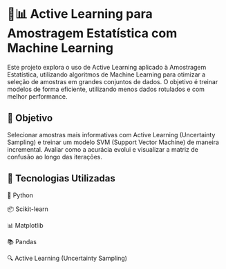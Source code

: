 # 🧠📊 Active Learning para Amostragem Estatística com Machine Learning
Este projeto explora o uso de Active Learning aplicado à Amostragem Estatística, utilizando algoritmos de Machine Learning para otimizar a seleção de amostras em grandes conjuntos de dados. O objetivo é treinar modelos de forma eficiente, utilizando menos dados rotulados e com melhor performance.

## 📌 Objetivo
Selecionar amostras mais informativas com Active Learning (Uncertainty Sampling) e treinar um modelo SVM (Support Vector Machine) de maneira incremental. Avaliar como a acurácia evolui e visualizar a matriz de confusão ao longo das iterações.

## 🧰 Tecnologias Utilizadas
🐍 Python

📦 Scikit-learn

📊 Matplotlib

📚 Pandas

🔍 Active Learning (Uncertainty Sampling)

